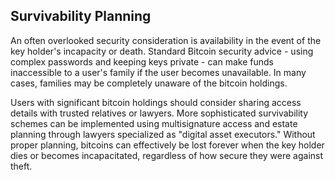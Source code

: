 ## Survivability Planning

An often overlooked security consideration is availability in the event of the key holder's incapacity or death. Standard Bitcoin security advice - using complex passwords and keeping keys private - can make funds inaccessible to a user's family if the user becomes unavailable. In many cases, families may be completely unaware of the bitcoin holdings.

Users with significant bitcoin holdings should consider sharing access details with trusted relatives or lawyers. More sophisticated survivability schemes can be implemented using multisignature access and estate planning through lawyers specialized as "digital asset executors." Without proper planning, bitcoins can effectively be lost forever when the key holder dies or becomes incapacitated, regardless of how secure they were against theft.